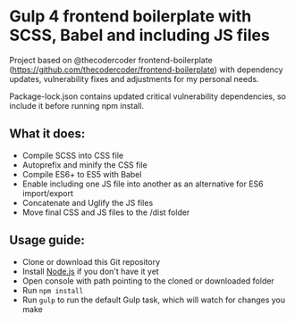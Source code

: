 <h1>Gulp 4 frontend boilerplate with SCSS, Babel and including JS files</h1>

Project based on @thecodercoder frontend-boilerplate (https://github.com/thecodercoder/frontend-boilerplate) with dependency updates, vulnerability fixes and adjustments for my personal needs.

Package-lock.json contains updated critical vulnerability dependencies, so include it before running npm install.

<h2>What it does:</h2>
<ul>
  <li>Compile SCSS into CSS file</li>
  <li>Autoprefix and minify the CSS file</li>
  <li>Compile ES6+ to ES5 with Babel</li>
  <li>Enable including one JS file into another as an alternative for ES6 import/export</li>
  <li>Concatenate and Uglify the JS files</li>
  <li>Move final CSS and JS files to the /dist folder</li>
</ul>

<h2>Usage guide:</h2>
<ul>
  <li>Clone or download this Git repository</li>
  <li>Install <a href="https://nodejs.org/en/" rel="nofollow">Node.js</a> if you don't have it yet</li>
  <li>Open console with path pointing to the cloned or downloaded folder</li>
  <li>Run <code>npm install</code></li>
  <li>Run <code>gulp</code> to run the default Gulp task, which will watch for changes you make</li>
</ul>
